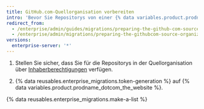 ```yaml
---
title: GitHub.com-Quellorganisation vorbereiten
intro: 'Bevor Sie Repositorys von einer {% data variables.product.prodname_dotcom_the_website %}-Organisation migrieren, sollten Sie sicherstellen, dass Sie über den entsprechenden Authentifizierungs- und Verwaltungszugriff verfügen.'
redirect_from:
  - /enterprise/admin/guides/migrations/preparing-the-github-com-source-organization
  - /enterprise/admin/migrations/preparing-the-githubcom-source-organization
versions:
  enterprise-server: '*'
---
```


1. Stellen Sie sicher, dass Sie für die Repositorys in der Quellorganisation über [Inhaberberechtigungen](/articles/permission-levels-for-an-organization/) verfügen.

2. {% data reusables.enterprise_migrations.token-generation %} auf {% data variables.product.prodname_dotcom_the_website %}.

{% data reusables.enterprise_migrations.make-a-list %}
